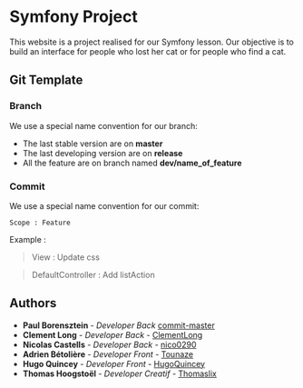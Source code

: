 Symfony Project
========================

This website is a project realised for our Symfony lesson.
Our objective is to build an interface for people who lost her cat or for people who find a cat.

## Git Template

### Branch

We use a special name convention for our branch:
* The last stable version are on **master**
* The last developing version are on **release**
* All the feature are on branch named **dev/name_of_feature**

### Commit

We use a special name convention for our commit:
```
Scope : Feature
```

Example :

> View : Update css

> DefaultController : Add listAction

## Authors

* **Paul Borensztein** - *Developer Back* [commit-master](https://github.com/commit-master)
* **Clement Long** - *Developer Back* - [ClementLong](https://github.com/ClementLong)
* **Nicolas Castells** - *Developer Back* - [nico0290](https://github.com/nico0290)
* **Adrien Bétolière** - *Developer Front* - [Tounaze](https://github.com/Tounaze)
* **Hugo Quincey** - *Developer Front* - [HugoQuincey](https://github.com/HugoQuincey)
* **Thomas Hoogstoël** - *Developer Creatif* - [Thomaslix](https://github.com/Thomaslix)
